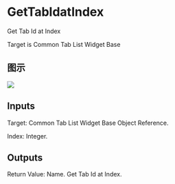# GetTabIdatIndex

Get Tab Id at Index

Target is Common Tab List Widget Base

## 图示

![]($-20221218-21091428.png)

## Inputs

Target: Common Tab List Widget Base Object Reference.

Index: Integer.  

## Outputs

Return Value: Name. Get Tab Id at Index.

